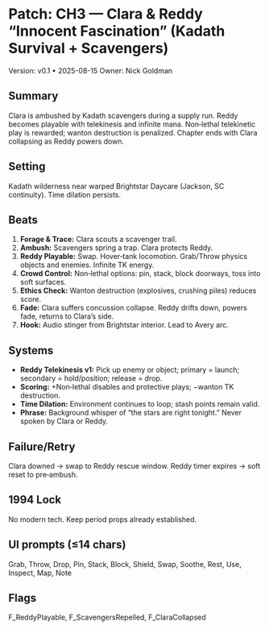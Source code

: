 # Patch: CH3 — Clara & Reddy “Innocent Fascination” (Kadath Survival + Scavengers)
Version: v0.1 • 2025-08-15
Owner: Nick Goldman

## Summary
Clara is ambushed by Kadath scavengers during a supply run. Reddy becomes playable with telekinesis and infinite mana. Non‑lethal telekinetic play is rewarded; wanton destruction is penalized. Chapter ends with Clara collapsing as Reddy powers down.

## Setting
Kadath wilderness near warped Brightstar Daycare (Jackson, SC continuity). Time dilation persists.

## Beats
1) **Forage & Trace:** Clara scouts a scavenger trail.  
2) **Ambush:** Scavengers spring a trap. Clara protects Reddy.  
3) **Reddy Playable:** Swap. Hover‑tank locomotion. Grab/Throw physics objects and enemies. Infinite TK energy.  
4) **Crowd Control:** Non‑lethal options: pin, stack, block doorways, toss into soft surfaces.  
5) **Ethics Check:** Wanton destruction (explosives, crushing piles) reduces score.  
6) **Fade:** Clara suffers concussion collapse. Reddy drifts down, powers fade, returns to Clara’s side.  
7) **Hook:** Audio stinger from Brightstar interior. Lead to Avery arc.

## Systems
- **Reddy Telekinesis v1:** Pick up enemy or object; primary = launch; secondary = hold/position; release = drop.  
- **Scoring:** +Non‑lethal disables and protective plays; −wanton TK destruction.  
- **Time Dilation:** Environment continues to loop; stash points remain valid.  
- **Phrase:** Background whisper of “the stars are right tonight.” Never spoken by Clara or Reddy.

## Failure/Retry
Clara downed → swap to Reddy rescue window. Reddy timer expires → soft reset to pre‑ambush.

## 1994 Lock
No modern tech. Keep period props already established.

## UI prompts (≤14 chars)
Grab, Throw, Drop, Pin, Stack, Block, Shield, Swap, Soothe, Rest, Use, Inspect, Map, Note

## Flags
F_ReddyPlayable, F_ScavengersRepelled, F_ClaraCollapsed
